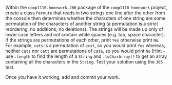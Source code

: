 Within the `comp1110.homework.J06` package of the `comp1110-homework` project,
create a class `Permute` that reads in two strings one line after the other from
the console then determines whether the characters of one string are some
permutation of the characters of another string (a permutation is a strict
reordering, no additions, no deletions). The strings will be made up only of
lower case letters and not contain white spaces (e.g. tab, space character). If
the strings are permutations of each other, print `Yes` otherwise print `No`.
For example, `cats` is a permutation of `acst`, so you would print `Yes` whereas,
neither `cats` nor `catt` are permutations of `cate`, so you would print `No`
(Hint - use `.length` to find the length of a `String` and `.toCharArray()` to get an array containing all the characters in the `String`.
Test your solution using the `J06` test.

Once you have it working, add and commit your work.
